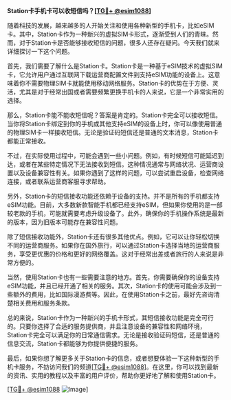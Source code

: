 **Station卡手机卡可以收短信吗？[[TG💪+ @esim1088](https://t.me/s/esim1088)]**

随着科技的发展，越来越多的人开始关注和使用各种新型的手机卡，比如eSIM卡。其中，Station卡作为一种新兴的虚拟SIM卡形式，逐渐受到人们的青睐。然而，对于Station卡是否能够接收短信的问题，很多人还存在疑问。今天我们就来详细探讨一下这个问题。

首先，我们需要了解什么是Station卡。Station卡是一种基于eSIM技术的虚拟SIM卡，它允许用户通过互联网下载运营商配置文件到支持eSIM功能的设备上。这意味着你不需要物理SIM卡就能使用移动网络服务。Station卡的优势在于方便、灵活，尤其是对于经常出国或者需要频繁更换手机卡的人来说，它是一个非常实用的选择。

那么，Station卡能不能收短信呢？答案是肯定的。Station卡完全可以接收短信。当你将Station卡绑定到你的手机或其他支持eSIM的设备上时，你可以像使用普通的物理SIM卡一样接收短信。无论是验证码短信还是普通的文本消息，Station卡都能正常接收。

不过，在实际使用过程中，可能会遇到一些小问题。例如，有时候短信可能延迟到达，或者在某些特定情况下无法接收到短信。这种情况通常与网络状况、运营商设置以及设备兼容性有关。如果你遇到了这样的问题，可以尝试重启设备，检查网络连接，或者联系运营商客服寻求帮助。

另外，Station卡的短信接收功能还依赖于设备的支持。并不是所有的手机都支持eSIM功能。目前，大多数新款智能手机都已经支持eSIM，但如果你使用的是一部较老款的手机，可能就需要考虑升级设备了。此外，确保你的手机操作系统是最新的版本，因为旧版本可能存在兼容性问题。

除了短信接收功能外，Station卡还有很多其他优点。例如，它可以让你轻松切换不同的运营商服务。如果你在国外旅行，可以通过Station卡选择当地的运营商服务，享受更优惠的价格和更好的网络覆盖。这对于经常出差或者旅行的人来说是非常方便的。

当然，使用Station卡也有一些需要注意的地方。首先，你需要确保你的设备支持eSIM功能，并且已经开通了相关的服务。其次，Station卡的使用可能会涉及到一些额外的费用，比如国际漫游费等。因此，在使用Station卡之前，最好先咨询清楚相关费用和服务条款。

总的来说，Station卡作为一种新兴的手机卡形式，其短信接收功能是完全可行的。只要你选择了合适的服务提供商，并且注意设备的兼容性和网络环境，Station卡完全可以满足你的日常通信需求。无论是接收验证码短信，还是普通的信息交流，Station卡都能够为你提供便捷的服务。

最后，如果你想了解更多关于Station卡的信息，或者想要体验一下这种新型的手机卡服务，不妨访问我们的频道[[TG💪+ @esim1088](https://t.me/s/esim1088)]。在这里，你可以找到最新的资讯、实用的教程以及丰富的用户评价，帮助你更好地了解和使用Station卡。

[[TG💪+ @esim1088](https://t.me/s/esim1088) ![Image](https://i.postimg.cc/4NQfJmqS/Snipaste-2025-05-13-00-14-12.png)]